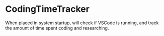 # CodingTimeTracker
When placed in system startup, will check if VSCode is running, and track the amount of time spent coding and researching.
